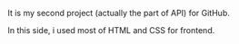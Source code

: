 It is my second project (actually the part of API) for GitHub.

In this side, i used most of HTML and CSS for frontend.
